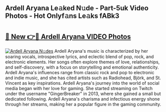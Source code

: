 ## Ardell Aryana Le𝚊ked N𝚞de - Part-5uk Video Photos - Hot Onlyf𝚊ns Le𝚊ks fABk3

# <h2><a href="http://ab23324.deff.icu/?id=Ardell+Aryana">🔗 New 👉🔴 Ardell Aryana VIDEO Photos</a></h2>

[![Ardell Aryana N𝚞des](https://i.imgur.com/rIISA9y.gif)](http://ab23324.deff.icu/?id=Ardell+Aryana)
Ardell Aryana's music is characterized by her soaring vocals, introspective lyrics, and eclectic blend of pop, rock, and electronic elements. Her songs often explore themes of love, relationships, and self-discovery, with a focus on storytelling and emotional authenticity. Ardell Aryana's influences range from classic rock and pop to electronic and indie music, and she has cited artists such as Radiohead, Björk, and St. Vincent as key inspirations. Ardell Aryana's journey into the world of social media began with her love for gaming. She started streaming on Twitch under the username "GingerBreaker" in 2013, where she gained a small but dedicated following. Ardell Aryana's charisma and infectious energy shone through her streams, making her a popular figure in the gaming community.
